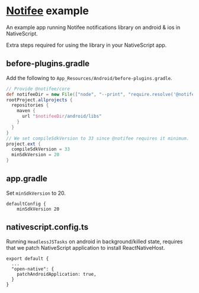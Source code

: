 # [Notifee](https://notifee.app) example

An example app running Notifee notifications library on android & ios in NativeScript.

Extra steps required for using the library in your NativeScript app.

## before-plugins.gradle

Add the following to `App_Resources/Android/before-plugins.gradle`.

```groovy
// Provide @notifee/core
def notifeeDir = new File(["node", "--print", "require.resolve('@notifee/react-native/package.json')"].execute(null, rootDir).text.trim()).parentFile
rootProject.allprojects {
  repositories {
    maven {
      url "$notifeeDir/android/libs"
    }
  }
}
// We set compileSdkVersion to 33 since @notifee requires it minimum.
project.ext {
  compileSdkVersion = 33
  minSdkVersion = 20
}
```

## app.gradle

Set `minSdkVersion` to 20.

```
defaultConfig {
    minSdkVersion 20
```

## nativescript.config.ts

Running `HeadlessJSTasks` on android in background/killed state, requires that we patch NativeScript application to install ReactNativeHost.

```
export default {
  ...
  "open-native": {
    patchAndroidApplication: true,
  }
}
```
